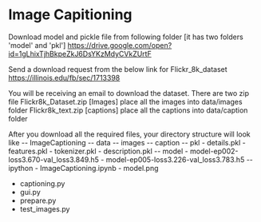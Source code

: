 # Image Capitioning

Download model and pickle file from following folder [it has two folders 'model' and 'pkl']
https://drive.google.com/open?id=1gLhixTjhBkpeZkJ6DsYKzMdyCVkZUrtF

Send a download request from the below link for Flickr_8k_dataset
https://illinois.edu/fb/sec/1713398

You will be receiving an email to download the dataset. There are two zip file
Flickr8k_Dataset.zip [Images] place all the images into data/images folder
Flickr8k_text.zip [captions] place all the captions into data/caption folder

After you download all the required files, your directory structure will look like
-- ImageCaptioning
  -- data
    -- images
    -- caption
  -- pkl
    - details.pkl
    - features.pkl
    - tokenizer.pkl
    - description.pkl
  -- model
    - model-ep002-loss3.670-val_loss3.849.h5
    - model-ep005-loss3.226-val_loss3.783.h5
  -- ipython
    - ImageCaptioning.ipynb
    - model.png
  - captioning.py
  - gui.py
  - prepare.py
  - test_images.py
